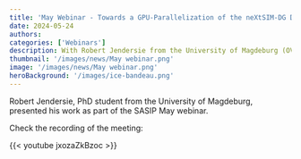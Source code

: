 ```yaml
---
title: 'May Webinar - Towards a GPU-Parallelization of the neXtSIM-DG Dynamical Core'
date: 2024-05-24
authors:
categories: ['Webinars']
description: With Robert Jendersie from the University of Magdeburg (OVGU)
thumbnail: '/images/news/May webinar.png'  
image: '/images/news/May webinar.png'
heroBackground: '/images/ice-bandeau.png'
---
```


Robert Jendersie, PhD student from the University of Magdeburg, presented his work as part of the SASIP May webinar. 
  

Check the recording of the meeting: 

{{< youtube jxozaZkBzoc >}}   
